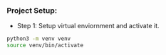### Project Setup:
- Step 1: Setup virtual enviornment and activate it.
```bash
python3 -m venv venv
source venv/bin/activate
```

